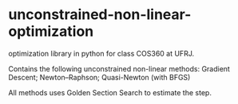 # unconstrained-non-linear-optimization
optimization library in python for class COS360 at UFRJ.

Contains the following unconstrained non-linear methods:
Gradient Descent;
Newton–Raphson;
Quasi-Newton (with BFGS)
  
All methods uses Golden Section Search to estimate the step.
